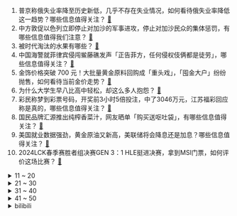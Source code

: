 1. 普京称俄失业率降至历史新低，几乎不存在失业情况，如何看待俄失业率降低这一趋势？哪些信息值得关注？ [:link:](https://www.zhihu.com/question/651937191)
2. 中方敦促以色列立即停止对加沙的军事进攻，停止对加沙民众的集体惩罚，有哪些信息值得我们注意？ [:link:](https://www.zhihu.com/question/651883530)
3. 被时代淘汰的水果有哪些？ [:link:](https://www.zhihu.com/question/646904142)
4. 中国海警就菲律宾侵闯鲎藤礁发声「正告菲方，任何侵权伎俩都是徒劳」，哪些信息值得关注？ [:link:](https://www.zhihu.com/question/651941145)
5. 金饰价格突破 700 元！大批量黄金原料回购成「重头戏」，「囤金大户」纷纷抛售，如何看待当前金价走势？ [:link:](https://www.zhihu.com/question/651962373)
6. 为什么大学生早八比高中轻松，却这么多人抱怨？ [:link:](https://www.zhihu.com/question/651278366)
7. 彩民称梦到彩票号码，开奖前3小时5倍投注，中了3046万元，江苏福彩回应称是真的，哪些信息值得关注？ [:link:](https://www.zhihu.com/question/651976752)
8. 国民品牌汇源推出纯榨香菜汁，网友晒单「购买送呕吐袋」，有哪些信息值得关注？ [:link:](https://www.zhihu.com/question/651904127)
9. 美国就业数据强劲，黄金原油又新高，美联储将会降息还是加息？哪些信息值得关注？ [:link:](https://www.zhihu.com/question/651967660)
10. 2024LCK春季赛胜者组决赛GEN 3：1 HLE挺进决赛，拿到MSI门票，如何评价这场比赛？ [:link:](https://www.zhihu.com/question/651933054)
<details>
<summary>11 ~ 20</summary>

11. 南大刷掉的虐猫考生进入兰大调剂名单，网友呼吁兰大慎重，如何看待此事？研究生招录是否应增加品德考核比重？ [:link:](https://www.zhihu.com/question/651939361)
12. 清明假期国内 1.19 亿人次出游，游客花费共 539.5 亿元，哪些信息值得关注？这个假期你去哪了？ [:link:](https://www.zhihu.com/question/651966720)
13. 狼王加内特当年仅第5顺位被选中，他前面的4人都是谁？都有什么成就？ [:link:](https://www.zhihu.com/question/639670030)
14. 现在你身边的留守儿童还多吗？ [:link:](https://www.zhihu.com/question/651803417)
15. 《追风者》热度口碑井喷，这部剧有哪些精彩看点？ [:link:](https://www.zhihu.com/question/649661440)
16. 包头市殡仪馆被指高价售卖骨灰盒，且无法自带，如何从法律角度进行解读？ [:link:](https://www.zhihu.com/question/651879468)
17. 要不要在农村老家建房子？ [:link:](https://www.zhihu.com/question/461139420)
18. 为什么想自律却自律不起来？ [:link:](https://www.zhihu.com/question/325952857)
19. 为什么国内的人都想当intj？ [:link:](https://www.zhihu.com/question/640233019)
20. 高速堵车偶遇小米 SU7 运输车，现场秒变车展，引得路人围观，有哪些信息值得关注？ [:link:](https://www.zhihu.com/question/651926013)
</details>
<details>
<summary>21 ~ 30</summary>

21. 为什么中国钢笔萎靡不振？ [:link:](https://www.zhihu.com/question/328742980)
22. 世界上最大的宫殿是故宫吗? [:link:](https://www.zhihu.com/question/65792489)
23. 宫崎骏的《你想活出怎样的人生》为什么褒贬不一？ [:link:](https://www.zhihu.com/question/651837796)
24. 小孩子之间交换了不等价的玩具，但是两个孩子都很满意，作为家长怎么处理好呢？ [:link:](https://www.zhihu.com/question/321277654)
25. 如何评价韩剧《寄生兽：灰色部队》？ [:link:](https://www.zhihu.com/question/651525088)
26. 为什么说孤独是交易员的宿命？ [:link:](https://www.zhihu.com/question/651333227)
27. 真正爱读书的人是怎么看书的？ [:link:](https://www.zhihu.com/question/502804915)
28. 如何面对生命中的挫折？ [:link:](https://www.zhihu.com/question/651919469)
29. 有什么令人细思极恐的真实案件？ [:link:](https://www.zhihu.com/question/334828112)
30. 2024 LPL 春季赛BLG 3:1 NIP，如何评价这场比赛？ [:link:](https://www.zhihu.com/question/651938557)
</details>
<details>
<summary>31 ~ 40</summary>

31. 电影《草木人间》中有哪些细思恐极的细节？ [:link:](https://www.zhihu.com/question/651356303)
32. 卡尔马龙能否顶住现在的锡安？ [:link:](https://www.zhihu.com/question/645288842)
33. 单论外形方面，祝延平与丁海峰哪个更符合原著武松? [:link:](https://www.zhihu.com/question/602045053)
34. 杨瀚森为什么不参加今年的NBA选秀？ [:link:](https://www.zhihu.com/question/651758312)
35. 人可以极简主义到什么程度？ [:link:](https://www.zhihu.com/question/313020218)
36. 巡猎星神在狩猎丰饶孽物时，是否会在意仙舟人的死活？ [:link:](https://www.zhihu.com/question/624706950)
37. 如何评价《星穹铁道》里的角色砂金？ [:link:](https://www.zhihu.com/question/641111858)
38. 如果《英雄联盟》每把都当混子最多能上到什么段位？ [:link:](https://www.zhihu.com/question/405571841)
39. 薛宝钗说她哥哥薛蟠相中了林黛玉，林黛玉是什么反应？ [:link:](https://www.zhihu.com/question/649914041)
40. 为什么大部分大学生不懂构建自己的思想体系？ [:link:](https://www.zhihu.com/question/650300547)
</details>
<details>
<summary>41 ~ 50</summary>

41. 为什么黄宗羲认为地方志不可信？ [:link:](https://www.zhihu.com/question/597654282)
42. 有哪些道理是你在长期坚持运动之后总结到的？ [:link:](https://www.zhihu.com/question/651340131)
43. “论迹不论心”与“他的本意是好的”这两种观点该怎么分析？ [:link:](https://www.zhihu.com/question/649267762)
44. 西双版纳卖房基本靠直播，5个人直播1个月卖了30套，门店15个人仅卖3套，哪些信息值得关注？ [:link:](https://www.zhihu.com/question/651976758)
45. 墨西哥总统通过社交媒体发表声明称「墨西哥与厄瓜多尔政府断绝外交关系」，发生了什么？有哪些信息值得关注？ [:link:](https://www.zhihu.com/question/651910177)
46. 终止造车计划后，美国苹果公司裁员 600 多人，为疫情以来苹果首次大规模裁员，哪些信息值得关注？ [:link:](https://www.zhihu.com/question/651918106)
47. 上班的时候，同事身上的香味特别浓，怎么说才合适呢？ [:link:](https://www.zhihu.com/question/651941192)
48. 可以分享你相册中早上最美的风景照吗？ [:link:](https://www.zhihu.com/question/650481715)
49. 詹姆斯大儿子布朗尼宣布参加2024年NBA选秀，你认为他会有怎么样的表现，今年有机会被选中吗？ [:link:](https://www.zhihu.com/question/651856428)
50. 你见过的最差的程序员是怎样的？ [:link:](https://www.zhihu.com/question/31236086)
</details><details>
<summary>bilibili</summary>

</details>